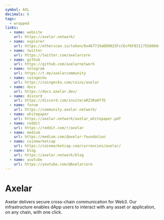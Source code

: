 ```yaml
---
symbol: AXL
decimals: 6
tags:
  - wrapped
links:
  - name: website
    url: https://axelar.network/
  - name: explorer
    url: https://etherscan.io/token/0x467719aD09025FcC6cF6F8311755809d45a5E5f3
  - name: twitter
    url: https://twitter.com/axelarcore
  - name: github
    url: https://github.com/axelarnetwork
  - name: telegram
    url: https://t.me/axelarcommunity
  - name: coingecko
    url: https://coingecko.com/coins/axelar
  - name: docs
    url: https://docs.axelar.dev/
  - name: discord
    url: https://discord.com/invite/aRZ3Ra6f7D
  - name: forum
    url: https://community.axelar.network/
  - name: whitepaper
    url: https://axelar.network/axelar_whitepaper.pdf
  - name: reddit
    url: https://reddit.com/r/axelar
  - name: medium
    url: https://medium.com/@axelar-foundation
  - name: coinmarketcap
    url: https://coinmarketcap.com/currencies/axelar/
  - name: blog
    url: https://axelar.network/blog
  - name: youtube
    url: https://youtube.com/@Axelarcore
---
```


# Axelar

Axelar delivers secure cross-chain communication for Web3. Our infrastructure enables dApp users to interact with any asset or application, on any chain, with one click.
